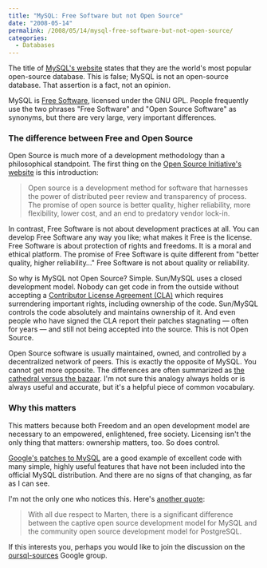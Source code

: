 ```yaml
---
title: "MySQL: Free Software but not Open Source"
date: "2008-05-14"
permalink: /2008/05/14/mysql-free-software-but-not-open-source/
categories:
  - Databases
---
```

The title of [MySQL's website][1] states that they are the world's most popular open-source database. This is false; MySQL is not an open-source database. That assertion is a fact, not an opinion.

MySQL is [Free Software][2], licensed under the GNU GPL. People frequently use the two phrases "Free Software" and "Open Source Software" as synonyms, but there are very large, very important differences.

### The difference between Free and Open Source

Open Source is much more of a development methodology than a philosophical standpoint. The first thing on the [Open Source Initiative's website][3] is this introduction:

<blockquote cite="http://www.opensource.org/">
  <p>
    Open source is a development method for software that harnesses the power of distributed peer review and transparency of process. The promise of open source is better quality, higher reliability, more flexibility, lower cost, and an end to predatory vendor lock-in.
  </p>
</blockquote>

In contrast, Free Software is not about development practices at all. You can develop Free Software any way you like; what makes it Free is the license. Free Software is about protection of rights and freedoms. It is a moral and ethical platform. The promise of Free Software is quite different from "better quality, higher reliability&#8230;" Free Software is not about quality or reliability.

So why is MySQL not Open Source? Simple. Sun/MySQL uses a closed development model. Nobody can get code in from the outside without accepting a [Contributor License Agreement (CLA)][4] which requires surrendering important rights, including ownership of the code. Sun/MySQL controls the code absolutely and maintains ownership of it. And even people who have signed the CLA report their patches stagnating &#8212; often for years &#8212; and still not being accepted into the source. This is not Open Source.

Open Source software is usually maintained, owned, and controlled by a decentralized network of peers. This is exactly the opposite of MySQL. You cannot get more opposite. The differences are often summarized as [the cathedral versus the bazaar][5]. I'm not sure this analogy always holds or is always useful and accurate, but it's a helpful piece of common vocabulary.

### Why this matters

This matters because both Freedom and an open development model are necessary to an empowered, enlightened, free society. Licensing isn't the only thing that matters: ownership matters, too. So does control.

[Google's patches to MySQL][6] are a good example of excellent code with many simple, highly useful features that have not been included into the official MySQL distribution. And there are no signs of that changing, as far as I can see.

I'm not the only one who notices this. Here's [another quote][7]:

<blockquote cite="http://blogs.the451group.com/opensource/2008/04/24/finding-the-right-balance-mysql%e2%80%99s-changing-development-model/">
  <p>
    With all due respect to Marten, there is a significant difference between the captive open source development model for MySQL and the community open source development model for PostgreSQL.
  </p>
</blockquote>

If this interests you, perhaps you would like to join the discussion on the [oursql-sources][8] Google group.

 [1]: http://www.mysql.com/
 [2]: http://www.fsf.org/licensing/essays/free-sw.html
 [3]: http://www.opensource.org/
 [4]: http://forge.mysql.com/contribute/cla.php
 [5]: http://www.catb.org/~esr/writings/cathedral-bazaar/cathedral-bazaar/
 [6]: http://code.google.com/p/google-mysql-tools/
 [7]: http://blogs.the451group.com/opensource/2008/04/24/finding-the-right-balance-mysql%e2%80%99s-changing-development-model/
 [8]: http://groups.google.com/group/oursql-sources
